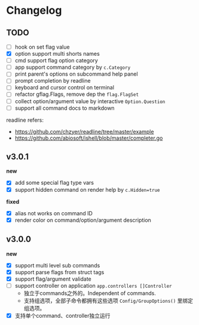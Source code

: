 # Changelog

## TODO

- [ ] hook on set flag value
- [x] option support multi shorts names
- [ ] cmd support flag option category
- [ ] app support command category by `c.Category`
- [ ] print parent's options on subcommand help panel
- [ ] prompt completion by readline
- [ ] keyboard and cursor control on terminal
- [ ] refactor gflag.Flags, remove dep the `flag.FlagSet`
- [ ] collect option/argument value by interactive `Option.Question`
- [ ] support all command docs to markdown

readline refers:

- https://github.com/chzyer/readline/tree/master/example
- https://github.com/abiosoft/ishell/blob/master/completer.go

## v3.0.1

**new**

- [x] add some special flag type vars
- [x] support hidden command on render help by `c.Hidden=true`

**fixed**

- [x] alias not works on command ID
- [x] render color on command/option/argument description

## v3.0.0

**new**

- [x] support multi level sub commands
- [x] support parse flags from struct tags
- [x] support flag/argument validate
- [ ] support controller on application `app.controllers []Controller`
  - 独立于commands之外的。Independent of commands.
  - 支持组选项，全部子命令都拥有这些选项 `Config/GroupOptions()` 里绑定组选项。
- [x] 支持单个command、controller独立运行
